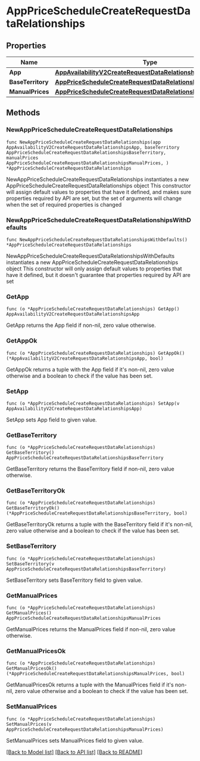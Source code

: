 # AppPriceScheduleCreateRequestDataRelationships

## Properties

Name | Type | Description | Notes
------------ | ------------- | ------------- | -------------
**App** | [**AppAvailabilityV2CreateRequestDataRelationshipsApp**](AppAvailabilityV2CreateRequestDataRelationshipsApp.md) |  | 
**BaseTerritory** | [**AppPriceScheduleCreateRequestDataRelationshipsBaseTerritory**](AppPriceScheduleCreateRequestDataRelationshipsBaseTerritory.md) |  | 
**ManualPrices** | [**AppPriceScheduleCreateRequestDataRelationshipsManualPrices**](AppPriceScheduleCreateRequestDataRelationshipsManualPrices.md) |  | 

## Methods

### NewAppPriceScheduleCreateRequestDataRelationships

`func NewAppPriceScheduleCreateRequestDataRelationships(app AppAvailabilityV2CreateRequestDataRelationshipsApp, baseTerritory AppPriceScheduleCreateRequestDataRelationshipsBaseTerritory, manualPrices AppPriceScheduleCreateRequestDataRelationshipsManualPrices, ) *AppPriceScheduleCreateRequestDataRelationships`

NewAppPriceScheduleCreateRequestDataRelationships instantiates a new AppPriceScheduleCreateRequestDataRelationships object
This constructor will assign default values to properties that have it defined,
and makes sure properties required by API are set, but the set of arguments
will change when the set of required properties is changed

### NewAppPriceScheduleCreateRequestDataRelationshipsWithDefaults

`func NewAppPriceScheduleCreateRequestDataRelationshipsWithDefaults() *AppPriceScheduleCreateRequestDataRelationships`

NewAppPriceScheduleCreateRequestDataRelationshipsWithDefaults instantiates a new AppPriceScheduleCreateRequestDataRelationships object
This constructor will only assign default values to properties that have it defined,
but it doesn't guarantee that properties required by API are set

### GetApp

`func (o *AppPriceScheduleCreateRequestDataRelationships) GetApp() AppAvailabilityV2CreateRequestDataRelationshipsApp`

GetApp returns the App field if non-nil, zero value otherwise.

### GetAppOk

`func (o *AppPriceScheduleCreateRequestDataRelationships) GetAppOk() (*AppAvailabilityV2CreateRequestDataRelationshipsApp, bool)`

GetAppOk returns a tuple with the App field if it's non-nil, zero value otherwise
and a boolean to check if the value has been set.

### SetApp

`func (o *AppPriceScheduleCreateRequestDataRelationships) SetApp(v AppAvailabilityV2CreateRequestDataRelationshipsApp)`

SetApp sets App field to given value.


### GetBaseTerritory

`func (o *AppPriceScheduleCreateRequestDataRelationships) GetBaseTerritory() AppPriceScheduleCreateRequestDataRelationshipsBaseTerritory`

GetBaseTerritory returns the BaseTerritory field if non-nil, zero value otherwise.

### GetBaseTerritoryOk

`func (o *AppPriceScheduleCreateRequestDataRelationships) GetBaseTerritoryOk() (*AppPriceScheduleCreateRequestDataRelationshipsBaseTerritory, bool)`

GetBaseTerritoryOk returns a tuple with the BaseTerritory field if it's non-nil, zero value otherwise
and a boolean to check if the value has been set.

### SetBaseTerritory

`func (o *AppPriceScheduleCreateRequestDataRelationships) SetBaseTerritory(v AppPriceScheduleCreateRequestDataRelationshipsBaseTerritory)`

SetBaseTerritory sets BaseTerritory field to given value.


### GetManualPrices

`func (o *AppPriceScheduleCreateRequestDataRelationships) GetManualPrices() AppPriceScheduleCreateRequestDataRelationshipsManualPrices`

GetManualPrices returns the ManualPrices field if non-nil, zero value otherwise.

### GetManualPricesOk

`func (o *AppPriceScheduleCreateRequestDataRelationships) GetManualPricesOk() (*AppPriceScheduleCreateRequestDataRelationshipsManualPrices, bool)`

GetManualPricesOk returns a tuple with the ManualPrices field if it's non-nil, zero value otherwise
and a boolean to check if the value has been set.

### SetManualPrices

`func (o *AppPriceScheduleCreateRequestDataRelationships) SetManualPrices(v AppPriceScheduleCreateRequestDataRelationshipsManualPrices)`

SetManualPrices sets ManualPrices field to given value.



[[Back to Model list]](../README.md#documentation-for-models) [[Back to API list]](../README.md#documentation-for-api-endpoints) [[Back to README]](../README.md)


